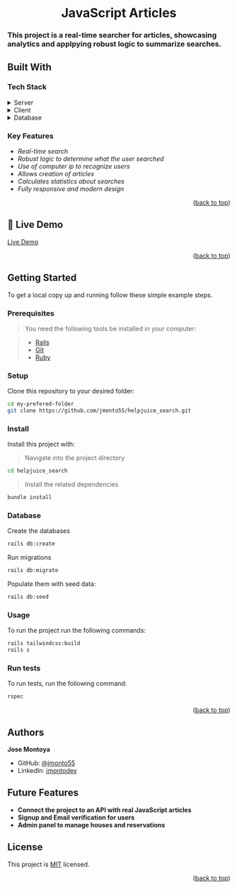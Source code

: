<div align="center">
  <h1><b>JavaScript Articles</b></h1>
</div>

### This project is a real-time searcher for articles, showcasing analytics and applpying robust logic to summarize searches.

## Built With <a name="built-with"></a>

### Tech Stack <a name="tech-stack"></a>
<details>
  <summary>Server</summary>
  <ul>
    <li><a href="https://rubyonrails.org/">Ruby on Rails</a></li>
  </ul>
</details>
<details>
<summary>Client</summary>
  <ul>
    <li><a href="https://developer.mozilla.org/en-US/docs/Web/JavaScript">JavaScript</a></li>
    <li><a href="https://github.com/hotwired/stimulus-rails">Stimulus</a></li>
  </ul>
</details>
<details>
  <summary>Database</summary>
  <ul>
    <li><a href="https://www.postgresql.org/">PostgreSQL</a></li>
  </ul>
</details>

### Key Features <a name="key-features"></a>

- *Real-time search*
- *Robust logic to determine what the user searched*
- *Use of computer ip to recognize users*
- *Allows creation of articles*
- *Calculates statistics about searches*
- *Fully responsive and modern design*

<p align="right">(<a href="#readme-top">back to top</a>)</p>

<!-- LIVE DEMO -->

## 🚀 Live Demo <a name="live-demo"></a>

[Live Demo](https://rails-uw4l.onrender.com/)

<p align="right">(<a href="#readme-top">back to top</a>)</p>

## Getting Started <a name="getting-started"></a>

To get a local copy up and running follow these simple example steps.

### Prerequisites

> You need the following tools be installed in your computer:

> - [Rails](https://guides.rubyonrails.org/)
> - [Git](https://www.linode.com/docs/guides/how-to-install-git-on-linux-mac-and-windows/)
> - [Ruby](https://github.com/microverseinc/curriculum-ruby/blob/main/simple-ruby/articles/ruby_installation_instructions.md)

### Setup

Clone this repository to your desired folder:

```bash
cd my-prefered-folder
git clone https://github.com/jmonto55/helpjuice_search.git
```

### Install

Install this project with:

> Navigate into the project directory
```sh
cd helpjuice_search
```
> Install the related dependencies
```sh
bundle install
```
###  Database

Create the databases
```sh
rails db:create
```
Run migrations
```sh
rails db:migrate
```
 Populate them with seed data:
```sh
rails db:seed
```
### Usage

To run the project run the following commands:

```sh
rails tailwindcss:build
rails s
```



### Run tests
To run tests, run the following command:
```ruby
rspec 
```
<p align="right">(<a href="#readme-top">back to top</a>)</p>

## Authors <a name="author"></a>


  **Jose Montoya**
- GitHub: [@jmonto55](https://github.com/jmonto55)
- LinkedIn: [jmontodev](https://www.linkedin.com/in/jmontodev/)


## Future Features <a name="future-features"></a>

- **Connect the project to an API with real JavaScript articles**
- **Signup and Email verification for users**
- **Admin panel to manage houses and reservations**


## License <a name="license"></a>

This project is [MIT](./LICENSE) licensed.

<p align="right">(<a href="#readme-top">back to top</a>)</p>

